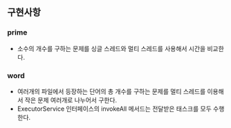 ## 구현사항
### prime
* 소수의 개수를 구하는 문제를 싱글 스레드와 멀티 스레드를 사용해서 시간을 비교한다.
### word
* 여러개의 파일에서 등장하는 단어의 총 개수를 구하는 문제를 
멀티 스레드를 이용해서 작은 문제 여러개로 나누어서 구한다.
* ExecutorService 인터페이스의 invokeAll 메서드는 전달받은 태스크를 모두 수행한다.
